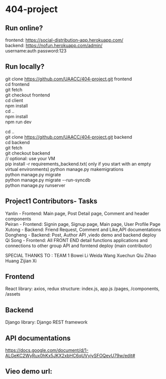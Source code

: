 # 404-project



## Run online?
frontend: https://social-distribution-app.herokuapp.com/<br/>
backend: https://nofun.herokuapp.com/admin/<br/>
username:auth
password:123


## Run locally?
git clone https://github.com/UAACC/404-project.git frontend <br/>
cd frontend<br/>
git fetch<br/>
git checkout frontend<br/>
cd client<br/>
npm install<br/>
cd ..<br/>
npm install<br/>
npm run dev<br/>

cd ..<br/>
git clone https://github.com/UAACC/404-project.git backend<br/>
cd backend<br/>
git fetch<br/>
git checkout backend<br/>
// optional: use your VM<br/>
pip install -r requirements_backend.txt( only if you start with an empty virtual environments)
python manage.py makemigrations<br/>
python manage.py migrate<br/>
python manage.py migrate --run-syncdb<br/>
python manage.py runserver<br/>



## Project1 Contributors- Tasks
Yanlin - Frontend:  Main page, Post Detail page, Comment and header components <br />
Peiran - Frontend: Signin page, Signup page, Main page, User Profile Page<br />
Xutong - Backend: Friend Request, Comment and Like,API documentations <br />
Dongheng - Backend: Post, Author API ,viedo demo and backend deploy<br />
Qi Song - Frontend: All FRONT END  detail functions applications and connections to other group API and forntend deploy (main contributor) <br />


SPECIAL THANKS TO :
TEAM 1
Bowei Li	Weida Wang	Xuechun Qiu	Zihao Huang	Zijian Xi

## Frontend
React
library: axios, redux
structure: index.js, app.js /pages, /components, /assets


## Backend
Django
library: Django REST framework

## API documentations
https://docs.google.com/document/d/1-ALGeKC2WyRux0hKx5JKX2xbHC6qUVyiySFOQevU79w/edit#

## Vieo demo url:



